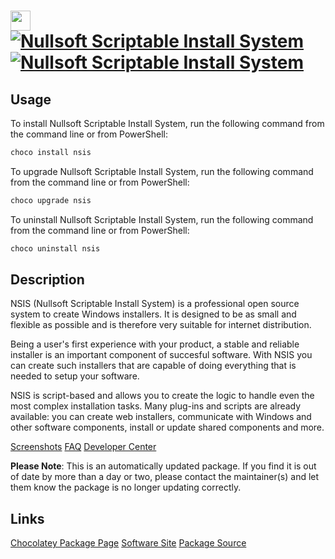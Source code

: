 ﻿# <img src="https://cdn.jsdelivr.net/gh/mkevenaar/chocolatey-packages@047dcebf11a3a9a89dabcbebe2d091111382a619/icons/nsis.png" width="32" height="32"/> [![Nullsoft Scriptable Install System](https://img.shields.io/chocolatey/v/nsis.svg?label=Nullsoft+Scriptable+Install+System)](https://chocolatey.org/packages/nsis) [![Nullsoft Scriptable Install System](https://img.shields.io/chocolatey/dt/nsis.svg)](https://chocolatey.org/packages/nsis)

## Usage
To install Nullsoft Scriptable Install System, run the following command from the command line or from PowerShell:
```powershell
choco install nsis
```

To upgrade Nullsoft Scriptable Install System, run the following command from the command line or from PowerShell:
```powershell
choco upgrade nsis
```

To uninstall Nullsoft Scriptable Install System, run the following command from the command line or from PowerShell:
```powershell
choco uninstall nsis
```

## Description

NSIS (Nullsoft Scriptable Install System) is a professional open source system to create Windows installers. It is designed to be as small and flexible as possible and is therefore very suitable for internet distribution.

Being a user's first experience with your product, a stable and reliable installer is an important component of succesful software. With NSIS you can create such installers that are capable of doing everything that is needed to setup your software.

NSIS is script-based and allows you to create the logic to handle even the most complex installation tasks. Many plug-ins and scripts are already available: you can create web installers, communicate with Windows and other software components, install or update shared components and more.

[Screenshots](http://nsis.sourceforge.net/Screenshots)
[FAQ](http://nsis.sourceforge.net/FAQ)
[Developer Center](http://nsis.sourceforge.net/Developer_Center)

**Please Note**: This is an automatically updated package. If you find it is
out of date by more than a day or two, please contact the maintainer(s) and
let them know the package is no longer updating correctly.


## Links
[Chocolatey Package Page](https://chocolatey.org/packages/nsis)
[Software Site](http://nsis.sourceforge.net/)
[Package Source](https://github.com/mkevenaar/chocolatey-packages/tree/master/automatic/nsis)


